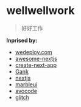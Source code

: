 # wellwellwork

> 好好工作

**Inprised by:**
- [wedeploy.com](https://github.com/wedeploy/wedeploy.com/tree/master/node/magnet/src)
- [awesome-nextjs](https://github.com/unicodeveloper/awesome-nextjs)
- [create-next-app](https://github.com/segmentio/create-next-app)
- [Gank](https://github.com/OrangeXC/gank)
- [nextjs](https://nextjs.org/docs)
- [marbleui](https://marbleui.com)
- [avocode](https://avocode.com/)
- [glitch](https://glitch.com)


